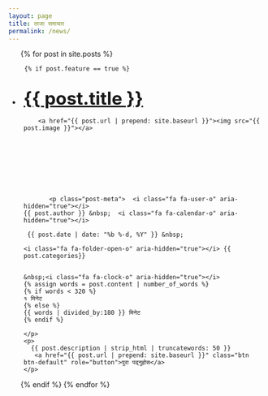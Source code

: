 ```yaml
---
layout: page
title: ताजा समाचार  
permalink: /news/
---
```




<ul class="post-list">
    {% for post in site.posts %}

     {% if post.feature == true %}
  <li>
        
<div style="margin: 6px;">
        <h2>
          <a class="post-link" href="{{ post.url | prepend: site.baseurl }}" style="font-size: 35px;">{{ post.title }}</a>
        </h2>


     
        <a href="{{ post.url | prepend: site.baseurl }}"><img src="{{ post.image }}"></a>

     
     
      
     



    
           <p class="post-meta">  <i class="fa fa-user-o" aria-hidden="true"></i>
    {{ post.author }} &nbsp;  <i class="fa fa-calendar-o" aria-hidden="true"></i>

     {{ post.date | date: "%b %-d, %Y" }} &nbsp;

    <i class="fa fa-folder-open-o" aria-hidden="true"></i> {{ post.categories}}


    &nbsp;<i class="fa fa-clock-o" aria-hidden="true"></i>
    {% assign words = post.content | number_of_words %}
    {% if words < 320 %}
    १ मिनेट 
    {% else %}
    {{ words | divided_by:180 }} मिनेट 
    {% endif %}

    </p>
    <p>
      {{ post.description | strip_html | truncatewords: 50 }} 
       <a href="{{ post.url | prepend: site.baseurl }}" class="btn btn-default" role="button">पुरा पढ्नुहोस</a>
    </p>

  </div>
</li> 
    {% endif %}
    {% endfor %}
</ul>

